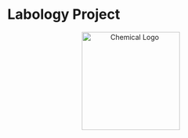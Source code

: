 # Labology Project

<p align="center">
  <img src="https://github.com/joudehreem/Labology/blob/main/Chemistry_Lab_Chemical_Logo-removebg-preview.png?raw=true" alt="Chemical Logo" width="200"/>
</p>


